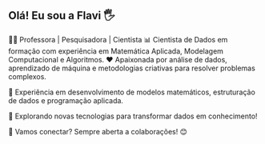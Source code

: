 ## Olá! Eu sou a Flavi 🖐️
👩‍🏫 Professora | Pesquisadora | Cientista
📊 Cientista de Dados em formação com experiência em Matemática Aplicada, Modelagem Computacional e Algoritmos. 
❤️ Apaixonada por análise de dados, aprendizado de máquina e metodologias criativas para resolver problemas complexos.

🔬 Experiência em desenvolvimento de modelos matemáticos, estruturação de dados e programação aplicada.

🚀 Explorando novas tecnologias para transformar dados em conhecimento!

🔗 Vamos conectar? Sempre aberta a colaborações! 😊
